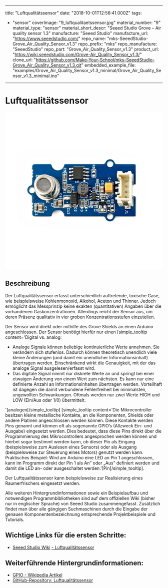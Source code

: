 
---
title: "Luftqualitätssensor"
date: "2018-10-01T12:56:41.000Z"
tags: 
  - "sensor"
coverImage: "9_luftqualitaetssensor.jpg"
material_number: "9"
material_type: "sensor"
material_short_descr: "Seeed Studio Grove – Air quality sensor 1.3"
manufacture: "Seeed Studio"
manufacture_url: "https://www.seeedstudio.com/"
repo_name: "mks-SeeedStudio-Grove_Air_Quality_Sensor_v1.3"
repo_prefix: "mks"
repo_manufacture: "SeeedStudio"
repo_part: "Grove_Air_Quality_Sensor_v1.3"
product_url: "https://wiki.seeedstudio.com/Grove-Air_Quality_Sensor_v1.3/"
clone_url: "https://github.com/Make-Your-School/mks-SeeedStudio-Grove_Air_Quality_Sensor_v1.3.git"
embedded_example_file: "examples/Grove_Air_Quality_Sensor_v1.3_minimal/Grove_Air_Quality_Sensor_v1.3_minimal.ino"
---


# Luftqualitätssensor

![Luftqualitätssensor](9_luftqualitaetssensor.jpg)

## Beschreibung
Der Luftqualitätssensor erfasst unterschiedlich auftretende, toxische Gase, wie beispielsweise Kohlenmonoxid, Alkohol, Aceton und Thinner. Jedoch ermöglicht das Messprinzip keine exakten (quantitativen) Angaben über die vorhandenen Gaskonzentrationen. Allerdings reicht der Sensor aus, um deren Präsenz qualitativ in vier groben Konzentrationsstufen einzuteilen.

Der Sensor wird direkt oder mithilfe des Grove Shields an einen Arduino angeschlossen. Der Sensor benötigt hierfür nur einen \[simple\_tooltip content='Digital vs. analog:

- Analoge Signale können beliebige kontinuierliche Werte annehmen. Sie verändern sich stufenlos. Dadurch können theoretisch unendlich viele kleine Änderungen (und damit ein unendlicher Informationsinhalt) übertragen werden. Einschränkend wirkt die Genauigkeit, mit der das analoge Signal ausgelesen/erfasst wird.
- Das digitale Signal nimmt nur diskrete Werte an und springt bei einer etwaigen Änderung von einem Wert zum nächsten. Es kann nur eine definierte Anzahl an Informationsinhalten übertragen werden. Vorteilhaft ist dagegen die damit verbundene Fehlerfreiheit bei minimalsten, ungewollten Schwankungen. Oftmals werden nur zwei Werte HIGH und LOW (Ein/Aus oder 1/0) übermittelt.

'\]analogen\[/simple\_tooltip\] \[simple\_tooltip content='Die Mikrocontroller besitzen kleine metallische Kontakte, an die Komponenten, Shields oder andere Platinen angeschlossen werden können. Diese Kontakte werden Pins genannt und können oft als sogenannte GPIO’s (Allzweck Ein- und Ausgabe) eingesetzt werden. Dies bedeutet, dass diese Pins direkt über die Programmierung des Mikrocontrollers angesprochen werden können und hierbei sogar bestimmt werden kann, ob dieser Pin als Eingang (beispielsweise zum Auslesen eines Sensors) oder als Ausgang (beispielsweise zur Steuerung eines Motors) genutzt werden kann. Praktisches Beispiel: Wird am Arduino eine LED an Pin 1 angeschlossen, kann im Programm direkt der Pin 1 als An” oder „Aus” definiert werden und damit die LED an- oder ausgeschaltet werden.'\]Pin\[/simple\_tooltip\].

Der Luftqualitätssensor kann beispielsweise zur Realisierung eines Raumerfrischers eingesetzt werden.

Alle weiteren Hintergrundinformationen sowie ein Beispielaufbau und notwendigen Programmbibliotheken sind auf dem offiziellen Wiki (bisher nur in englischer Sprache) von Seeed Studio zusammengefasst. Zusätzlich findet man über alle gängigen Suchmaschinen durch die Eingabe der genauen Komponentenbezeichnung entsprechende Projektbeispiele und Tutorials.

<!-- infolist -->

<!-- infolists -->
## Wichtige Links für die ersten Schritte:

- [Seeed Studio Wiki](http://wiki.seeedstudio.com/Grove-Air_Quality_Sensor_v1.3/) [- Luftqualitätssensor](http://wiki.seeedstudio.com/Grove-Air_Quality_Sensor_v1.3/)

## Weiterführende Hintergrundinformationen:

- [GPIO - Wikipedia Artikel](https://de.wikipedia.org/wiki/Allzweckeingabe/-ausgabe)
- [GitHub-Repository: Luftqualitätssensor](https://github.com/MakeYourSchool/9-Luftqualitaetssensor)



